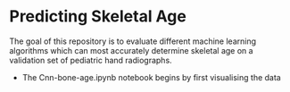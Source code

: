# Predicting Skeletal Age

The goal of this repository is to evaluate different machine learning algorithms which can most accurately determine skeletal age on a validation set of pediatric hand radiographs. 
* The Cnn-bone-age.ipynb notebook begins by first visualising the data
